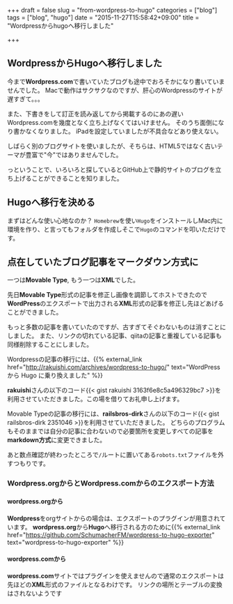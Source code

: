 +++
draft = false
slug = "from-wordpress-to-hugo"
categories = ["blog"]
tags = ["blog", "hugo"]
date = "2015-11-27T15:58:42+09:00"
title = "Wordpressからhugoへ移行しました"

+++

## WordpressからHugoへ移行しました
今まで**Wordpress.com**で書いていたブログも途中でおろそかになり書いていませんでした。
Macで動作はサクサクなのですが、肝心のWordpressのサイトが遅すぎて。。。

また、下書きをして訂正を読み返してから掲載するのにあの遅いWordpress.comを幾度となく立ち上げなくてはいけません。
そのうち面倒になり書かなくなりました。
iPadを設定していましたが不具合などあり使えない。

<!--more-->

しばらく別のブログサイトを使いましたが、そちらは、HTML5ではなく古いテーマが豊富で"今"ではありませんでした。

っということで、いろいろと探しているとGitHub上で静的サイトのブログを立ち上げることができることを知りました。

## Hugoへ移行を決める
まずはどんな使い心地なのか？
``Homebrew``を使い``Hugo``をインストールしMac内に環境を作り、と言ってもフォルダを作成しそこで``Hugo``のコマンドを叩いただけです。

## 点在していたブログ記事をマークダウン方式に
一つは**Movable Type**, もう一つは**XML**でした。

先日**Movable Type**形式の記事を修正し画像を調節してホストできたので**WordPress**のエクスポートで出力される**XML**形式の記事を修正し先ほどあげることができました。

もっと多数の記事を書いていたのですが、古すぎてそぐわないものは消すことにしました。
また、リンクの切れている記事、qiitaの記事と重複している記事も同様削除することにしました。

Wordpressの記事の移行には、{{% external_link href="http://rakuishi.com/archives/wordpress-to-hugo/" text="WordPress から Hugo に乗り換えました" %}}

**rakuishi**さんの以下のコード{{< gist rakuishi 3163f6e8c5a496329bc7 >}}を利用させていただきました。この場を借りてお礼申し上げます。

Movable Typeの記事の移行には、**railsbros-dirk**さんの以下のコード{{< gist railsbros-dirk 2351046 >}}を利用させていただきました。
どちらのプログラムもそのままでは自分の記事に合わないので必要箇所を変更しすべての記事を**markdown方式**に変更できました。

あと数点確認が終わったところで``/``ルートに置いてある``robots.txt``ファイルを外すつもりです。

### Wordpress.orgからとWordpress.comからのエクスポート方法

#### wordpress.orgから
**Wordpress**をorgサイトからの場合は、エクスポートのプラグインが用意されています。
**wordpress.org**から**Hugo**へ移行される方のために{{% external_link href="https://github.com/SchumacherFM/wordpress-to-hugo-exporter" text="wordpress-to-hugo-exporter" %}}

#### wordpress.comから
**wordpress.com**サイトではプラグインを使えませんので通常のエクスポートは先ほどの**XML**形式のファイルとなるわけです。
リンクの場所とテーブルの変換はされないようです
